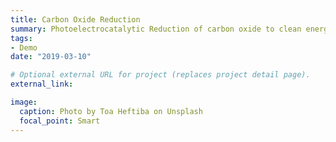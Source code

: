```yaml
---
title: Carbon Oxide Reduction
summary: Photoelectrocatalytic Reduction of carbon oxide to clean energy by mimicking artificial photosynthesis.
tags:
- Demo
date: "2019-03-10"

# Optional external URL for project (replaces project detail page).
external_link: 

image:
  caption: Photo by Toa Heftiba on Unsplash
  focal_point: Smart
---
```


